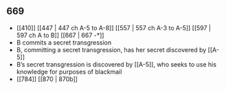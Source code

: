 ## 669
- [[410]] [[447 | 447 ch A-5 to A-8]] [[557 | 557 ch A-3 to A-5]] [[597 | 597 ch A to B]] [[667 | 667 -*]] 
- B commits a secret transgression
- B, committing a secret transgression, has her secret discovered by [[A-5]]
- B’s secret transgression is discovered by [[A-5]], who seeks to use his knowledge for purposes of blackmail
- [[784]] [[870 | 870b]] 

